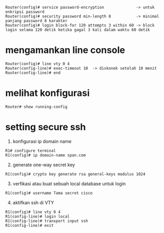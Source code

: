 
```
Router(config)# service password-encryption              -> untuk enkripsi password
Router(config)# security password min-length 8           -> minimal panjang password 8 karakter
Router(config)# login block-for 120 attempts 3 within 60 -> block login selama 120 detik ketika gagal 3 kali dalam waktu 60 detik
```

# mengamankan line console
```
Router(config)# line vty 0 4
Router(config-line)# exec-timeout 10  -> diskonek setelah 10 menit
Router(config-line)# end
```

# melihat konfigurasi
```
Router# show running-config
```

# setting secure ssh
1. konfigurasi ip domain name
```
R1# configure terminal
R1(config)# ip domain-name span.com
```

2. generate one-way secret key
```
R1(config)# crypto key generate rsa general-keys modulus 1024
``` 

3. verfikasi atau buat sebuah local database untuk login
```
R1(config)# username Tama secret cisco   
```

4. aktifkan ssh di VTY
```
R1(config)# line vty 0 4
R1(config-line)# login local
R1(config-line)# transport input ssh
R1(config-line)# exit

```